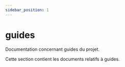 ```yaml
---
sidebar_position: 1
---
```


# guides

Documentation concernant guides du projet.

Cette section contient les documents relatifs à guides.

